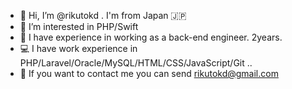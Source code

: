 - 👋 Hi, I’m @rikutokd . I'm from Japan 🇯🇵
- 👀 I’m interested in PHP/Swift
- 🏢 I have experience in working as a back-end engineer. 2years.
- 💻 I have work experience in PHP/Laravel/Oracle/MySQL/HTML/CSS/JavaScript/Git ..
- 📩 If you want to contact me you can send rikutokd@gmail.com

<!---
rikutokd/rikutokd is a ✨ special ✨ repository because its `README.md` (this file) appears on your GitHub profile.
You can click the Preview link to take a look at your changes.
--->
